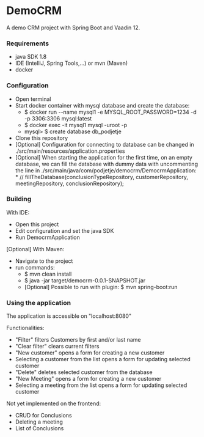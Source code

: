 # DemoCRM
A demo CRM project with Spring Boot and Vaadin 12.

### Requirements
* java SDK 1.8
* IDE (IntelliJ, Spring Tools,...) or mvn (Maven)
* docker

### Configuration
* Open terminal
* Start docker container with mysql database and create the database:
  * $ docker run --name mysql1 -e MYSQL_ROOT_PASSWORD=1234 -d -p 3306:3306 mysql:latest
  * $ docker exec -it mysql1 mysql -uroot -p
  * mysql> $ create database db_podjetje
* Clone this repository
* [Optional] Configuration for connecting to database can be changed in ./src/main/resources/application.properties
* [Optional] When starting the application for the first time, on an empty database,
             we can fill the database with dummy data with uncommenting the line in ./src/main/java/com/podjetje/democrm/DemocrmApplication:
             * //  fillTheDatabase(conclusionTypeRepository, customerRepository, meetingRepository, conclusionRepository);

### Building
With IDE:
* Open this project
* Edit configuration and set the java SDK
* Run DemocrmApplication 
  
[Optional] With Maven:
* Navigate to the project
* run commands:
  * $ mvn clean install
  * $ java -jar target/democrm-0.0.1-SNAPSHOT.jar
  * [Optional] Possible to run with plugin: $ mvn spring-boot:run
    
### Using the application
The application is accessible on "localhost:8080"

Functionalities:
* "Filter" filters Customers by first and/or last name
* "Clear filter" clears current filters
* "New customer" opens a form for creating a new customer
* Selecting a customer from the list opens a form for updating selected customer
* "Delete" deletes selected customer from the database
* "New Meeting" opens a form for creating a new customer
* Selecting a meeting from the list opens a form for updating selected customer

Not yet implemented on the frontend:
* CRUD for Conclusions
* Deleting a meeting
* List of Conclusions
